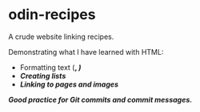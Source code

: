 # odin-recipes
A crude website linking recipes.

Demonstrating what I have learned with HTML:
- Formatting text (<strong>, <em>)
- Creating lists
- Linking to pages and images

Good practice for Git commits and commit messages.